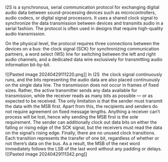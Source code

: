 I2S is a synchronous, serial communication protocol for exchanging digital audio data between sound-processing devices such as microcontrollers, audio codecs, or digital signal processors. It uses a shared clock signal to synchronize the data transmission between devices and transmits audio in a serial fashion. The protocol is often used in designs that require high-quality audio transmission.

On the physical level, the protocol requires three connections between the devices on a bus: the clock signal (SCK) for synchronizing communication partners, a word select (WS) line for switching between the left and right audio channels, and a dedicated data wire exclusively for transmitting audio information bit-by-bit.

![[Pasted image 20240429111220.png]]
In I2S  the clock signal continuously runs, and the bits representing the audio data are also placed continuously on the single data line. The transmission does not occur in frames of fixed sizes. Rather, the active transmitter sends any data available for transmission, while the receiver reads as many bits as possible — or as expected to be received. The only limitation is that the sender must transmit the data with the MSB first. Apart from this, the recipients and senders do not require agreement on fixed message lengths. Anything a receiver can’t process will be lost, hence why sending the MSB first is the sole requirement.
The sender can additionally clock out data bits on either the falling or rising edge of the SCK signal, but the receivers must read the data on the signal’s rising edge. Finally, there are no unused clock transitions. Each transition represents the transfer of one bit, regardless of whether or not there’s data on the bus. As a result, the MSB of the next word immediately follows the LSB of the last word without any padding or delays.
![[Pasted image 20240429111342.png]]

